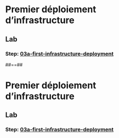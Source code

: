 <!-- .slide: class="exercice" data-type-show="gcp prez" -->

# Premier déploiement d’infrastructure

## Lab

### Step: [03a-first-infrastructure-deployment](https://github.com/sfeir-open-source/sfeir-school-terraform/tree/main/steps/gcp/03a-first-infrastructure-deployment)


##==##


<!-- .slide: class="exercice" data-type-show="aws" -->

# Premier déploiement d’infrastructure

## Lab

### Step: [03a-first-infrastructure-deployment](https://github.com/sfeir-open-source/sfeir-school-terraform/tree/main/steps/aws/03a-first-infrastructure-deployment)
